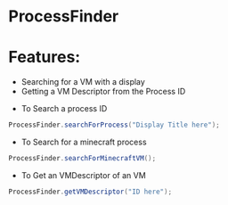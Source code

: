 # ProcessFinder

# Features:

* Searching for a VM with a display
* Getting a VM Descriptor from the Process ID


- To Search a process ID
```Java
ProcessFinder.searchForProcess("Display Title here");
```

- To Search for a minecraft process
```Java
ProcessFinder.searchForMinecraftVM();
```

- To Get an VMDescriptor of an VM
```Java
ProcessFinder.getVMDescriptor("ID here");
```

